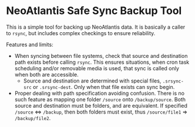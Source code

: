 NeoAtlantis Safe Sync Backup Tool
=================================

This is a simple tool for backing up NeoAtlantis data. It is basically a caller
to `rsync`, but includes complex checkings to ensure reliability.

Features and limits:

* When syncing between file systems, check that source and destination path
  exists before calling `rsync`. This ensures situations, when cron task
  scheduling and/or removable media is used, that sync is called only when
  both are accessible.
    * Source and destination are determined with special files,
      `.srsync-src` or `.srsync-dest`. Only when that file exists can sync
      begin.
* Proper dealing with path specification avoiding confusion. There is no such
  feature as mapping one folder `/source` onto `/backup/source`. Both source
  and destination must be folders, and are equivalent. If specified `/source`
  <=> `/backup`, then both folders must exist, thus `/source/file1` =>
  `/backup/file2`.
